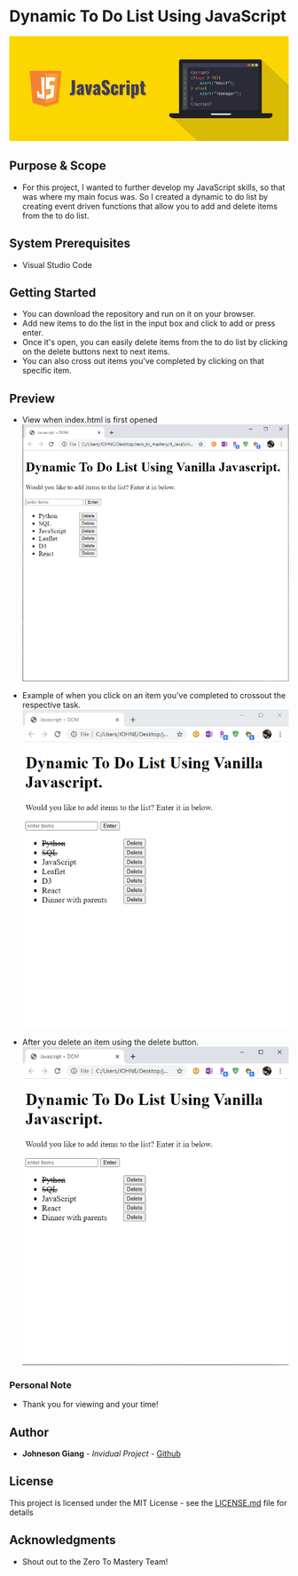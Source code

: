 # Dynamic To Do List Using JavaScript

![intro](./images/intro.png)


## Purpose & Scope

* For this project, I wanted to further develop my JavaScript skills, so that was where my main focus was. So I created a dynamic to do list by creating event driven functions that allow you to add and delete items from the to do list.


## System Prerequisites
- Visual Studio Code


## Getting Started

* You can download the repository and run on it on your browser.
* Add new items to do the list in the input box and click to add or press enter.
* Once it's open, you can easily delete items from the to do list by clicking on the delete buttons next to next items.
* You can also cross out items you've completed by clicking on that specific item.

## Preview

- View when index.html is first opened
![output](./images/output.PNG)

- Example of when you click on an item you've completed to crossout the respective task.
![output1](./images/output_2.PNG)

- After you delete an item using the delete button.
![output2](./images/output_3.PNG)


### Personal Note
* Thank you for viewing and your time!

## Author

* **Johneson Giang** - *Invidual Project* - [Github](https://github.com/jhustles)

## License

This project is licensed under the MIT License - see the [LICENSE.md](LICENSE.md) file for details

## Acknowledgments
* Shout out to the Zero To Mastery Team! 